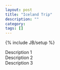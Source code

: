 ```yaml
---
layout: post
title: "Iceland Trip"
description: ""
category: 
tags: []
---
```

{% include JB/setup %}

<div class="camera_wrap camera_azure_skin" id="iceland_trip_camera">
    <div data-src="../assets/images/iceland_trip_001.jpg">
        <div class="camera_caption fadeFromBottom">
            Description 1
        </div>
    </div>
    <div data-src="../assets/images/iceland_trip_002.jpg">
        <div class="camera_caption fadeFromBottom">
            Description 2
        </div>
    </div>
    <div data-src="../assets/images/iceland_trip_003.jpg">
        <div class="camera_caption fadeFromBottom">
            Description 3
        </div>        
    </div>
</div>

<script type="text/javascript">
    jQuery("#iceland_trip_camera").camera({
        autoAdvance: false,
        mobileAutoAdvance: false,
        fx: 'simpleFade',
        height: '75%',
        minHeight: '300px',
        overlayer: false        
    });
</script>